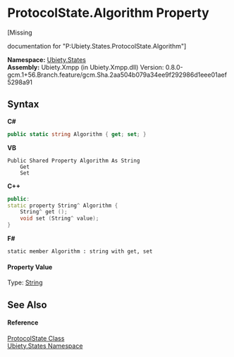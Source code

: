 # ProtocolState.Algorithm Property 
 

\[Missing <summary> documentation for "P:Ubiety.States.ProtocolState.Algorithm"\]

**Namespace:**&nbsp;<a href="20b8e647-a51d-e28e-4067-8a55aba73e08">Ubiety.States</a><br />**Assembly:**&nbsp;Ubiety.Xmpp (in Ubiety.Xmpp.dll) Version: 0.8.0-gcm.1+56.Branch.feature/gcm.Sha.2aa504b079a34ee9f292986d1eee01aef5298a91

## Syntax

**C#**<br />
``` C#
public static string Algorithm { get; set; }
```

**VB**<br />
``` VB
Public Shared Property Algorithm As String
	Get
	Set
```

**C++**<br />
``` C++
public:
static property String^ Algorithm {
	String^ get ();
	void set (String^ value);
}
```

**F#**<br />
``` F#
static member Algorithm : string with get, set

```


#### Property Value
Type: <a href="http://msdn2.microsoft.com/en-us/library/s1wwdcbf" target="_blank">String</a>

## See Also


#### Reference
<a href="953c9694-4889-010e-7be3-c9913ba654da">ProtocolState Class</a><br /><a href="20b8e647-a51d-e28e-4067-8a55aba73e08">Ubiety.States Namespace</a><br />